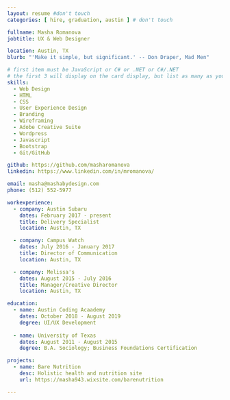 ```yaml
---
layout: resume #don't touch
categories: [ hire, graduation, austin ] # don't touch

fullname: Masha Romanova
jobtitle: UX & Web Designer

location: Austin, TX
blurb: "'Make it simple, but significant.' -- Don Draper, Mad Men"

# first item must be JavaScript or C# or .NET or C#/.NET
# the first 3 will display on the card display, but list as many as you want, they will be visible on your hire page
skills:
  - Web Design
  - HTML
  - CSS
  - User Experience Design
  - Branding
  - Wireframing
  - Adobe Creative Suite
  - Wordpress
  - Javascript
  - Bootstrap
  - Git/GitHub

github: https://github.com/masharomanova
linkedin: https://www.linkedin.com/in/mromanova/

email: masha@mashabydesign.com
phone: (512) 552-5977

workexperience:
  - company: Austin Subaru
    dates: February 2017 - present
    title: Delivery Specialist
    location: Austin, TX

  - company: Campus Watch
    dates: July 2016 - January 2017
    title: Director of Communication
    location: Austin, TX

  - company: Melissa's
    dates: August 2015 - July 2016
    title: Manager/Creative Director
    location: Austin, TX

education:
  - name: Austin Coding Acaademy
    dates: October 2018 - August 2019
    degree: UI/UX Development
    
  - name: University of Texas
    dates: August 2011 - August 2015
    degree: B.A. Sociology; Business Foundations Certification

projects:
  - name: Bare Nutrition
    desc: Holistic health and nutrition site
    url: https://masha943.wixsite.com/barenutrition

---
```

